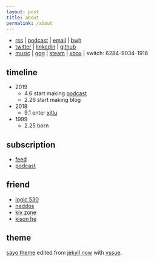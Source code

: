 ```yaml
---
layout: post
title: about
permalink: /about
---
```


- [rss](/feed.xml) |
[podcast](/podcast.xml) |
[email](mailto:sayo-melu@outlook.com) |
[bwh](https://20.90.71.97)
- [twitter](https://twitter.com/sayo-melu) |
[linkedin](https://linkedin.com/in/sayo-melu) |
[github](https://github.com/sayo-melu)
- [music](https://music.apple.com/profile/sayo_melu) |
[gog](https://www.gog.com/u/sayo-melu) |
[steam](https://steamcommunity.com/id/sayo-melu/) |
[xbox](https://account.xbox.com/profile?gamertag=sayo%20melu) |
switch: 6284-9034-1916

## timeline

- 2019
  - 4.6 start making [podcast](https://sayo-melu.github.io/podcast.xml)
  - 2.26 start making blog
- 2018
  - 9.1 enter [xjtlu](https://xjtlu.edu.cn/)
- 1999
  - 2.25 born

## subscription

- [feed](/asset/other/subscription/sayo-subscription-feed.xml)
- [podcast](https://gpodder.net/user/sayo-melu/subscriptions)

## friend

- [logic 530](https://www.logic530.cn)
- [neddos](https://www.neddos.tech)
- [kiv zone](https://kivenchen.us)
- [kison he](https://kisonhe.github.io)

## theme

[sayo theme](https://github.com/sayo-melu/sayo-blog) edited from [jekyll now](https://github.com/barryclark/jekyll-now) with [vssue](https://vssue.js.org).
